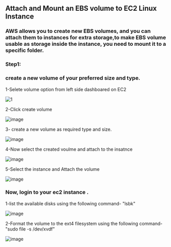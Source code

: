 ## Attach and Mount an EBS volume to EC2 Linux Instance
### AWS allows you to create new EBS volumes, and you can attach them to instances for extra storage,to make EBS volume usable as storage inside the instance, you need to mount it to a specific folder.
### Step1:
### create a new volume of your preferred size and type.

1-Selete volume option from left side dashboared on EC2

![1](https://github.com/Rashek-R/AWS/assets/134732001/9728ee9e-4066-459e-8047-986dffc87768)

2-Click create volume

![image](https://github.com/Rashek-R/AWS/assets/134732001/258c2db4-46ed-4147-91aa-4a22f77ca24b)

3- create a new volume as required type and size.

![image](https://github.com/Rashek-R/AWS/assets/134732001/5615ef58-568c-4c79-9d55-fe89a7050cfa)

4-Now select the created voulme and attach to the insatnce 

![image](https://github.com/Rashek-R/AWS/assets/134732001/a7123f45-9b97-4ce4-93da-0010c634e35c)

5-Select the instance and Attach the volume 

![image](https://github.com/Rashek-R/AWS/assets/134732001/91948070-bc3c-4420-adf7-eb916c926da5)

### Now, login to your ec2 instance .

1-list the available disks using the following command- "lsbk"

![image](https://github.com/Rashek-R/AWS/assets/134732001/709b503c-a343-4228-a008-4d7e80fdbd5b)

2-Format the volume to the ext4 filesystem using the following command-"sudo file -s /dev/xvdf"

![image](https://github.com/Rashek-R/AWS/assets/134732001/93bf4e33-1b21-41cd-862a-0580aeddf4a8)







